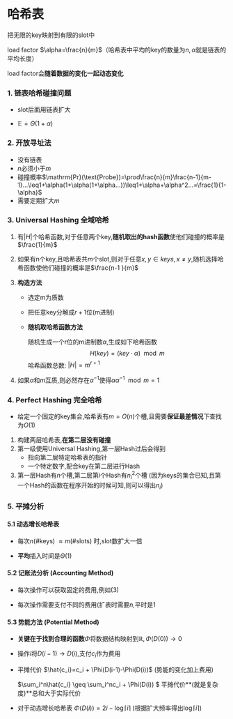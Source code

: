 # 哈希表

把无限的key映射到有限的slot中

load factor $\alpha=\frac{n}{m}$（哈希表中平均的key的数量为$n,\alpha$就是链表的平均长度）

load factor会**随着数据的变化一起动态变化**

### 1. 链表哈希碰撞问题

- slot后面用链表扩大

- $\mathbb{E}=\Theta(1+\alpha)$



### 2. 开放寻址法

- 没有链表
- $n$必须小于$m$
- 碰撞概率$\mathrm{Pr}(\text{Probe})=\prod\frac{n}{m}\frac{n-1}{m-1}...\leq1+\alpha(1+\alpha(1+\alpha...))\leq1+\alpha+\alpha^2...=\frac{1}{1-\alpha}$
- 需要定期扩大$m$



### 3. Universal Hashing 全域哈希

 1. 有$|H|$个哈希函数,对于任意两个key,**随机取出的hash函数**使他们碰撞的概率是$\frac{1}{m}$

 2. 如果有n个key,且哈希表共$m$个slot,则对于任意$x,y\in keys,x\neq y$,随机选择哈希函数使他们碰撞的概率是$\frac{n-1 }{m}$

 3. **构造方法**

    - 选定m为质数

    - 把任意key分解成$r+1$位(m进制)

    - **随机取哈希函数方法**

      随机生成一个r位的m进制数$\alpha$,生成如下哈希函数
      $$
      H(key) = (key\cdot\alpha)\mod m
      $$
      哈希函数总数: $|H|=m^{r+1}$

4. 如果$\alpha$和$m$互质,则必然存在$\alpha^{-1}$使得$\alpha\alpha^{-1}\mod m=1$



### 4. Perfect Hashing 完全哈希

- 给定一个固定的key集合,哈希表有$m=O(n)$个槽,且需要**保证最差情况**下查找为$O(1)$

1. 构建两层哈希表,**在第二层没有碰撞**
2. 第一级使用Universal Hashing,第一层Hash过后会得到
   - 指向第二层特定哈希表的指针
   - 一个特定数字,配合key在第二层进行Hash
3. 第一层Hash有$n$个槽,第二层第$i$个Hash有$n_i^2$个槽 (因为keys的集合已知,且第一个Hash的函数在程序开始的时候可知,则可以得出$n_i$)



### 5. 平摊分析

#### 5.1 动态增长哈希表

- 每次$n\text{(\# keys) }\approx m\text{(\# slots) }$时,slot数扩大一倍

- **平均**插入时间是$\Theta(1)$

#### 5.2 记账法分析 (Accounting Method)

- 每次操作可以获取固定的费用,例如(3)

- 每次操作需要支付不同的费用(扩表时需要$n$,平时是$1$

#### 5.3 势能方法 (Potential Method)

- **关键在于找到合理的函数**$\Phi$将数据结构映射到$\mathbb{R}, \Phi(D(0))\rightarrow0$

- 操作$i$将$D(i-1)\rightarrow D(i)$,支付$c_i$作为费用

- 平摊代价 $\hat{c_i}=c_i + \Phi(D(i-1)-\Phi(D(i))$  (势能的变化加上费用)

  $\sum_i^n\hat{c_i} \geq \sum_i^nc_i + \Phi(D(i)) $ 平摊代价**(就是复杂度)**总和大于实际代价

- 对于动态增长哈希表 $\Phi(D(i))=2i-\log \lceil i\rceil$ (根据扩大频率得出$\log \lceil i\rceil$)

